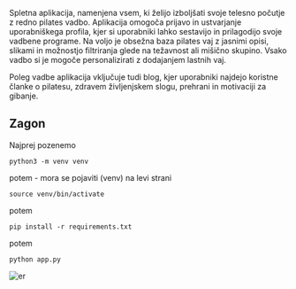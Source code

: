 Spletna aplikacija, namenjena vsem, ki želijo izboljšati svoje telesno počutje z redno pilates vadbo. Aplikacija omogoča prijavo in ustvarjanje uporabniškega profila, kjer si uporabniki lahko sestavijo in prilagodijo svoje vadbene programe. Na voljo je obsežna baza pilates vaj z jasnimi opisi, slikami in možnostjo filtriranja glede na težavnost ali mišično skupino.
Vsako vadbo si je mogoče personalizirati z dodajanjem lastnih vaj.

Poleg vadbe aplikacija vključuje tudi blog, kjer uporabniki najdejo koristne članke o pilatesu, zdravem življenjskem slogu, prehrani in motivaciji za gibanje.

## Zagon

Najprej pozenemo
```
python3 -m venv venv
```
potem - mora se pojaviti (venv) na levi strani
```
source venv/bin/activate
```
potem
```
pip install -r requirements.txt
```
potem
```
python app.py
```

![er](https://github.com/user-attachments/assets/081a85d3-5db0-44bd-8ec7-db5ef13ca6ef)

